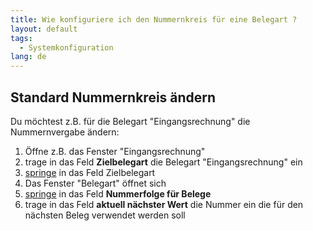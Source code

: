 ```yaml
---
title: Wie konfiguriere ich den Nummernkreis für eine Belegart ?
layout: default
tags:
  - Systemkonfiguration
lang: de
---
```


## Standard Nummernkreis ändern

Du möchtest z.B. für die Belegart "Eingangsrechnung" die Nummernvergabe ändern:

1. Öffne z.B. das Fenster "Eingangsrechnung"
1. trage in das Feld **Zielbelegart** die Belegart "Eingangsrechnung" ein
1. [springe](Wie_kann_ich_zu_Daten_springen_ohne_vorher_suchen_zu_müssen) in das Feld Zielbelegart
1. Das Fenster "Belegart" öffnet sich
1. [springe](Wie_kann_ich_zu_Daten_springen_ohne_vorher_suchen_zu_müssen) in das Feld **Nummerfolge für Belege**
1. trage in das Feld **aktuell nächster Wert** die Nummer ein die für den nächsten Beleg verwendet werden soll




   